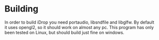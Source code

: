 # Building
In order to build iDrop you need portaudio, libsndfile and libglfw.
By default it uses opengl2, so it should work on almost any pc.
This program has only been tested on Linux, but should build just
fine on windows.
